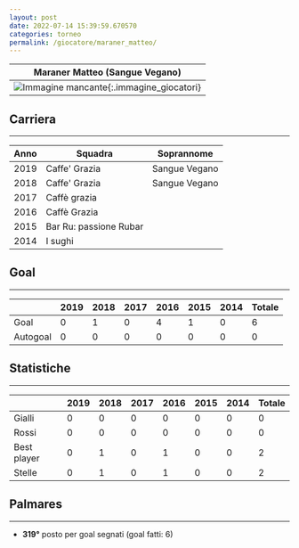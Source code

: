 ```yaml
---
layout: post
date: 2022-07-14 15:39:59.670570
categories: torneo
permalink: /giocatore/maraner_matteo/
---
```

<link rel='stylesheets' href='./../assets/giocatori.css'>

| Maraner Matteo (Sangue Vegano) |
|:-----:|
| ![Immagine mancante]('./../../assets/giocatori/maraner_matteo.png){:.immagine_giocatori} |


## Carriera
----

|Anno|Squadra|Soprannome|
|:---:|---|---|
|2019|Caffe' Grazia|Sangue Vegano|
|2018|Caffe' Grazia|Sangue Vegano|
|2017|Caffè grazia||
|2016|Caffè Grazia||
|2015|Bar Ru: passione Rubar||
|2014|I sughi||


## Goal
----

| |2019|2018|2017|2016|2015|2014| Totale |
|---|---|---|---|---|---|---|---|
|Goal|0|1|0|4|1|0|6|
|Autogoal|0|0|0|0|0|0|0|


## Statistiche
----

| |2019|2018|2017|2016|2015|2014| Totale |
|---|---|---|---|---|---|---|---|
|Gialli|0|0|0|0|0|0|0|
|Rossi|0|0|0|0|0|0|0|
|Best player|0|1|0|1|0|0|2|
|Stelle|0|1|0|1|0|0|2|


## Palmares
----

- **319°** posto per goal segnati (goal fatti: 6)
